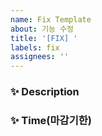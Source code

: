 ```yaml
---
name: Fix Template
about: 기능 수정
title: '[FIX] '
labels: fix
assignees: ''
---
```


### ✨ Description

### ✨ Time(마감기한)
